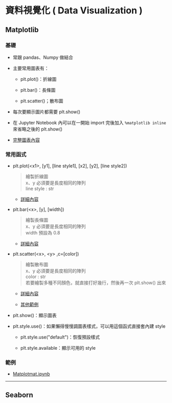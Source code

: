 # 資料視覺化 ( Data Visualization )

## Matplotlib

### 基礎

* 常跟 pandas、Numpy 做結合

* 主要常用圖表有：
    
    * plt.plot()：折線圖
    
    * plt.bar()：長條圖
    
    * plt.scatter()；散布圖

* 每次要顯示圖片都需要 plt.show()

* 在 Jupyter Notebook 內可以在一開始 import 完後加入 `%matplotlib inline` 來省略之後的 plt.show()

* [完整圖表內容](https://matplotlib.org/stable/gallery/index.html)

### 常用函式

* plt.plot(\<x1>, \[y1], \[line style1], \[x2], \[y2], \[line style2])
    
    > 繪製折線圖  
    > x、y 必須要是長度相同的陣列  
    > line style : str

    * [詳細內容](https://matplotlib.org/2.1.2/api/_as_gen/matplotlib.pyplot.plot.html)

* plt.bar(\<x>, \[y], \[width])

    > 繪製長條圖  
    > x、y 必須要是長度相同的陣列  
    > width 預設為 0.8

    * [詳細內容](https://matplotlib.org/stable/api/_as_gen/matplotlib.pyplot.bar.html)

* plt.scatter(\<x>, \<y> ,c=\[color])

    > 繪製散布圖  
    > x、y 必須要是長度相同的陣列  
    > color : str  
    > 若要繪製多種不同顏色，就直接打好幾行，然後再一次 plt.show() 出來

    * [詳細內容](https://matplotlib.org/stable/api/_as_gen/matplotlib.pyplot.scatter.html)

    * [其他範例](https://www.delftstack.com/zh-tw/howto/matplotlib/set-color-for-scatterplot-in-matplotlib/)

* plt.show()：顯示圖表

* plt.style.use()：如果懶得慢慢調圖表樣式，可以用這個函式直接套內建 style

    * plt.style.use("default")：恢復預設樣式

    * plt.style.available：顯示可用的 style

### 範例

* [Matplotmat.ipynb](./Matplotmat.ipynb)

---

## Seaborn
